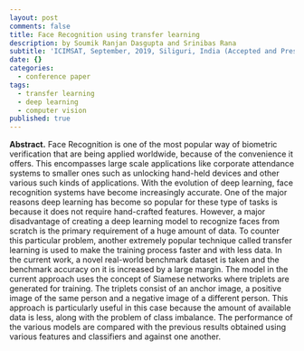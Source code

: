 ```yaml
---
layout: post
comments: false
title: Face Recognition using transfer learning
description: by Soumik Ranjan Dasgupta and Srinibas Rana
subtitle: 'ICIMSAT, September, 2019, Siliguri, India (Accepted and Presented)'
date: {}
categories:
  - conference paper
tags:
  - transfer learning
  - deep learning
  - computer vision
published: true
---
```


**Abstract.** Face Recognition is one of the most popular way of biometric verification that are being applied worldwide, because of the convenience it offers. This encompasses large scale applications like corporate attendance systems to smaller ones such as unlocking hand-held devices and other various such kinds of applications. With the evolution of deep learning, face recognition systems have become increasingly accurate. One of the major reasons deep learning has become so popular for these type of tasks is because it does not require hand-crafted features. However, a major disadvantage of creating a deep learning model to recognize faces from scratch is the primary requirement of a huge amount of data. To counter this particular problem, another extremely popular technique called transfer learning is used to make the training process faster and with less data. In the current work, a novel real-world benchmark dataset is taken and the benchmark accuracy on it is increased by a large margin. The model in the current approach uses the concept of Siamese networks where triplets are generated for training. The triplets consist of an anchor image, a positive image of the same person and a negative image of a different person. This approach is particularly useful in this case because the amount of available data is less, along with the problem of class imbalance. The performance of the various models are compared with the previous results obtained using various features and classifiers and against one another.
